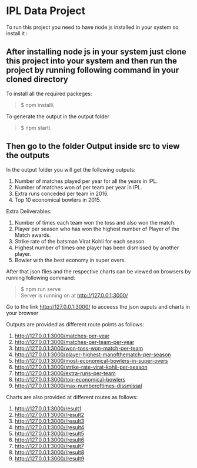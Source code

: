 # IPL Data Project

To run this project you need to have node js installed in your system so install it :

## After installing node js in your system just clone this project into your system and then run the project by running following command in your cloned directory
To install all the required packeges:

> $ npm install\

To generate the output in the output folder

> $ npm start\

## Then go to the folder Output inside src to view the outputs

In the output folder you will get the following outputs:

1. Number of matches played per year for all the years in IPL.
2. Number of matches won of per team per year in IPL.
3. Extra runs conceded per team in 2016.
4. Top 10 economical bowlers in 2015.

Extra Deliverables:

1. Number of times each team won the toss and also won the match.
2. Player per season who has won the highest number of Player of the Match awards.
3. Strike rate of the batsman Virat Kohli for each season.
4. Highest number of times one player has been dismissed by another player.
5. Bowler with the best economy in super overs.

After that json files and the respective charts can be viewed on browsers by running following command:

> $ npm run serve\
> Server is running on at http://127.0.0.1:3000/

Go to the link http://127.0.0.1:3000/ to acceess the json ouputs and charts in your browser

Outputs are provided as different route points as follows:
1. http://127.0.0.1:3000/matches-per-year
2. http://127.0.0.1:3000/matches-per-team-per-year
3. http://127.0.0.1:3000/won-toss-won-match-per-team
4. http://127.0.0.1:3000/player-highest-manofthematch-per-season
5. http://127.0.0.1:3000/most-economical-bowlers-in-super-overs
6. http://127.0.0.1:3000/strike-rate-virat-kohli-per-season
7. http://127.0.0.1:3000/extra-runs-per-team
8. http://127.0.0.1:3000/top-economical-bowlers
9. http://127.0.0.1:3000/max-numberoftimes-dissmissal

Charts are also provided at different routes as follows:
1. http://127.0.0.1:3000/result1
2. http://127.0.0.1:3000//result2
3. http://127.0.0.1:3000//result3
4. http://127.0.0.1:3000//result4
5. http://127.0.0.1:3000//result5
6. http://127.0.0.1:3000//result6
7. http://127.0.0.1:3000//result7
8. http://127.0.0.1:3000//result8
9. http://127.0.0.1:3000//result9
